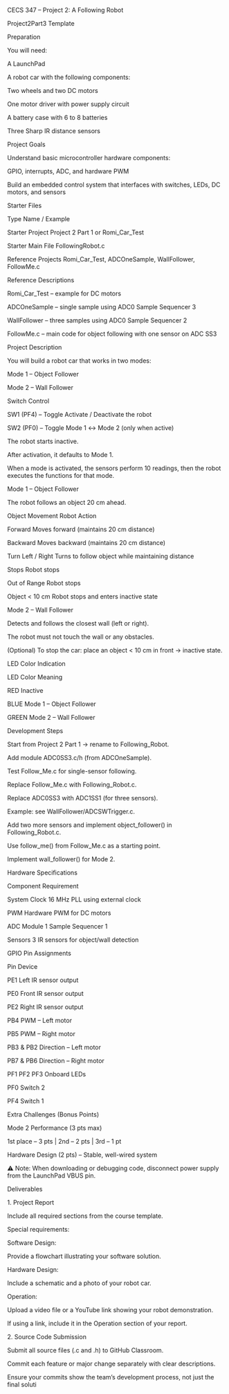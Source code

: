 CECS 347 – Project 2: A Following Robot

Project2Part3 Template

Preparation



You will need:



A LaunchPad



A robot car with the following components:



Two wheels and two DC motors



One motor driver with power supply circuit



A battery case with 6 to 8 batteries



Three Sharp IR distance sensors



Project Goals



Understand basic microcontroller hardware components:

GPIO, interrupts, ADC, and hardware PWM



Build an embedded control system that interfaces with switches, LEDs, DC motors, and sensors



Starter Files

Type	Name / Example

Starter Project	Project 2 Part 1 or Romi\_Car\_Test

Starter Main File	FollowingRobot.c

Reference Projects	Romi\_Car\_Test, ADCOneSample, WallFollower, FollowMe.c

Reference Descriptions



Romi\_Car\_Test – example for DC motors



ADCOneSample – single sample using ADC0 Sample Sequencer 3



WallFollower – three samples using ADC0 Sample Sequencer 2



FollowMe.c – main code for object following with one sensor on ADC SS3



Project Description



You will build a robot car that works in two modes:



Mode 1 – Object Follower



Mode 2 – Wall Follower



Switch Control



SW1 (PF4) – Toggle Activate / Deactivate the robot



SW2 (PF0) – Toggle Mode 1 ↔ Mode 2 (only when active)



The robot starts inactive.

After activation, it defaults to Mode 1.



When a mode is activated, the sensors perform 10 readings, then the robot executes the functions for that mode.



Mode 1 – Object Follower



The robot follows an object 20 cm ahead.



Object Movement	Robot Action

Forward	Moves forward (maintains 20 cm distance)

Backward	Moves backward (maintains 20 cm distance)

Turn Left / Right	Turns to follow object while maintaining distance

Stops	Robot stops

Out of Range	Robot stops

Object < 10 cm	Robot stops and enters inactive state

Mode 2 – Wall Follower



Detects and follows the closest wall (left or right).



The robot must not touch the wall or any obstacles.



(Optional) To stop the car: place an object < 10 cm in front → inactive state.



LED Color Indication

LED Color	Meaning

RED	Inactive

BLUE	Mode 1 – Object Follower

GREEN	Mode 2 – Wall Follower

Development Steps



Start from Project 2 Part 1 → rename to Following\_Robot.



Add module ADC0SS3.c/h (from ADCOneSample).



Test Follow\_Me.c for single-sensor following.



Replace Follow\_Me.c with Following\_Robot.c.



Replace ADC0SS3 with ADC1SS1 (for three sensors).



Example: see WallFollower/ADCSWTrigger.c.



Add two more sensors and implement object\_follower() in Following\_Robot.c.



Use follow\_me() from Follow\_Me.c as a starting point.



Implement wall\_follower() for Mode 2.



Hardware Specifications

Component	Requirement

System Clock	16 MHz PLL using external clock

PWM	Hardware PWM for DC motors

ADC	Module 1 Sample Sequencer 1

Sensors	3 IR sensors for object/wall detection

GPIO Pin Assignments

Pin	Device

PE1	Left IR sensor output

PE0	Front IR sensor output

PE2	Right IR sensor output

PB4	PWM – Left motor

PB5	PWM – Right motor

PB3 \& PB2	Direction – Left motor

PB7 \& PB6	Direction – Right motor

PF1 PF2 PF3	Onboard LEDs

PF0	Switch 2

PF4	Switch 1

Extra Challenges (Bonus Points)



Mode 2 Performance (3 pts max)



1st place – 3 pts | 2nd – 2 pts | 3rd – 1 pt



Hardware Design (2 pts) – Stable, well-wired system



⚠️ Note: When downloading or debugging code, disconnect power supply from the LaunchPad VBUS pin.



Deliverables

1\. Project Report



Include all required sections from the course template.

Special requirements:



Software Design:



Provide a flowchart illustrating your software solution.



Hardware Design:



Include a schematic and a photo of your robot car.



Operation:



Upload a video file or a YouTube link showing your robot demonstration.



If using a link, include it in the Operation section of your report.



2\. Source Code Submission



Submit all source files (.c and .h) to GitHub Classroom.



Commit each feature or major change separately with clear descriptions.



Ensure your commits show the team’s development process, not just the final soluti

